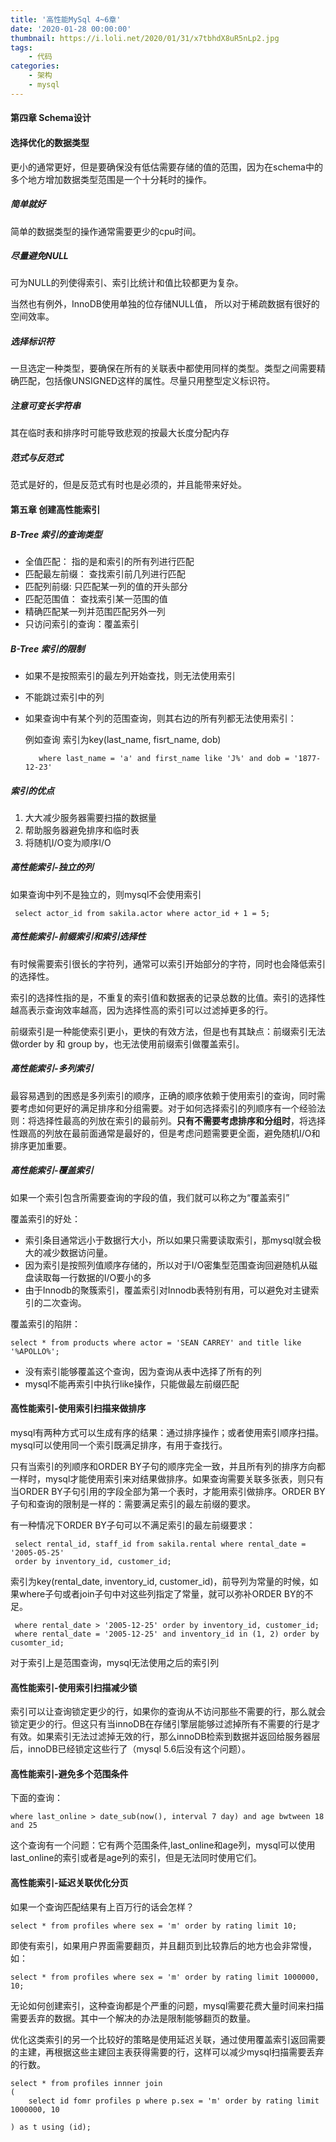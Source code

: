 ```yaml
---
title: '高性能MySql 4~6章'
date: '2020-01-28 00:00:00'
thumbnail: https://i.loli.net/2020/01/31/x7tbhdX8uR5nLp2.jpg
tags:
    - 代码
categories:
    - 架构
    - mysql
---
```


#### 第四章 Schema设计

####  选择优化的数据类型
更小的通常更好，但是要确保没有低估需要存储的值的范围，因为在schema中的多个地方增加数据类型范围是一个十分耗时的操作。

##### 简单就好
简单的数据类型的操作通常需要更少的cpu时间。

##### 尽量避免NULL
可为NULL的列使得索引、索引比统计和值比较都更为复杂。

当然也有例外，InnoDB使用单独的位存储NULL值， 所以对于稀疏数据有很好的空间效率。

##### 选择标识符
一旦选定一种类型，要确保在所有的关联表中都使用同样的类型。类型之间需要精确匹配，包括像UNSIGNED这样的属性。尽量只用整型定义标识符。

##### 注意可变长字符串
其在临时表和排序时可能导致悲观的按最大长度分配内存

##### 范式与反范式
范式是好的，但是反范式有时也是必须的，并且能带来好处。

#### 第五章 创建高性能索引

##### B-Tree 索引的查询类型
 - 全值匹配： 指的是和索引的所有列进行匹配
 - 匹配最左前缀： 查找索引前几列进行匹配
 - 匹配列前缀: 只匹配某一列的值的开头部分
 - 匹配范围值： 查找索引某一范围的值
 - 精确匹配某一列并范围匹配另外一列
 - 只访问索引的查询：覆盖索引

 ##### B-Tree 索引的限制
 - 如果不是按照索引的最左列开始查找，则无法使用索引
 - 不能跳过索引中的列
 - 如果查询中有某个列的范围查询，则其右边的所有列都无法使用索引：
   
   例如查询 索引为key(last_name, fisrt_name, dob)
   ```
      where last_name = 'a' and first_name like 'J%' and dob = '1877-12-23'
   ```
   
##### 索引的优点
1. 大大减少服务器需要扫描的数据量
2. 帮助服务器避免排序和临时表
3. 将随机I/O变为顺序I/O

##### 高性能索引-独立的列
如果查询中列不是独立的，则mysql不会使用索引
```
 select actor_id from sakila.actor where actor_id + 1 = 5;

```

##### 高性能索引-前缀索引和索引选择性
有时候需要索引很长的字符列，通常可以索引开始部分的字符，同时也会降低索引的选择性。

索引的选择性指的是，不重复的索引值和数据表的记录总数的比值。索引的选择性越高表示查询效率越高，因为选择性高的索引可以过滤掉更多的行。

前缀索引是一种能使索引更小，更快的有效方法，但是也有其缺点：前缀索引无法做order by 和 group by，也无法使用前缀索引做覆盖索引。

##### 高性能索引-多列索引

最容易遇到的困惑是多列索引的顺序，正确的顺序依赖于使用索引的查询，同时需要考虑如何更好的满足排序和分组需要。对于如何选择索引的列顺序有一个经验法则：将选择性最高的列放在索引的最前列。**只有不需要考虑排序和分组时**，将选择性跟高的列放在最前面通常是最好的，但是考虑问题需要更全面，避免随机I/O和排序更加重要。

##### 高性能索引-覆盖索引

如果一个索引包含所需要查询的字段的值，我们就可以称之为“覆盖索引”

覆盖索引的好处：

 - 索引条目通常远小于数据行大小，所以如果只需要读取索引，那mysql就会极大的减少数据访问量。
 - 因为索引是按照列值顺序存储的，所以对于I/O密集型范围查询回避随机从磁盘读取每一行数据的I/O要小的多
 - 由于Innodb的聚簇索引，覆盖索引对Innodb表特别有用，可以避免对主键索引的二次查询。

 覆盖索引的陷阱：
 ```
select * from products where actor = 'SEAN CARREY' and title like '%APOLLO%';
 ```
 - 没有索引能够覆盖这个查询，因为查询从表中选择了所有的列
 - mysql不能再索引中执行like操作，只能做最左前缀匹配

 #### 高性能索引-使用索引扫描来做排序

 mysql有两种方式可以生成有序的结果：通过排序操作；或者使用索引顺序扫描。mysql可以使用同一个索引既满足排序，有用于查找行。

只有当索引的列顺序和ORDER BY子句的顺序完全一致，并且所有列的排序方向都一样时，mysql才能使用索引来对结果做排序。如果查询需要关联多张表，则只有当ORDER BY子句引用的字段全部为第一个表时，才能用索引做排序。ORDER BY子句和查询的限制是一样的：需要满足索引的最左前缀的要求。

有一种情况下ORDER BY子句可以不满足索引的最左前缀要求：
```
 select rental_id, staff_id from sakila.rental where rental_date = '2005-05-25'
 order by inventory_id, customer_id;
```
索引为key(rental_date, inventory_id, customer_id)，前导列为常量的时候，如果where子句或者join子句中对这些列指定了常量，就可以弥补ORDER BY的不足。


```
 where rental_date > '2005-12-25' order by inventory_id, customer_id;
 where rental_date = '2005-12-25' and inventory_id in (1, 2) order by cusomter_id;
```

对于索引上是范围查询，mysql无法使用之后的索引列

#### 高性能索引-使用索引扫描减少锁

索引可以让查询锁定更少的行，如果你的查询从不访问那些不需要的行，那么就会锁定更少的行。但这只有当innoDB在存储引擎层能够过滤掉所有不需要的行是才有效。如果索引无法过滤掉无效的行，那么innoDB检索到数据并返回给服务器层后，innoDB已经锁定这些行了（mysql 5.6后没有这个问题）。

#### 高性能索引-避免多个范围条件

下面的查询：
```
where last_online > date_sub(now(), interval 7 day) and age bwtween 18 and 25
```
这个查询有一个问题：它有两个范围条件,last_online和age列，mysql可以使用last_online的索引或者是age列的索引，但是无法同时使用它们。

#### 高性能索引-延迟关联优化分页
如果一个查询匹配结果有上百万行的话会怎样？
```
select * from profiles where sex = 'm' order by rating limit 10;
```

即使有索引，如果用户界面需要翻页，并且翻页到比较靠后的地方也会非常慢，如：

```
select * from profiles where sex = 'm' order by rating limit 1000000, 10;
```

无论如何创建索引，这种查询都是个严重的问题，mysql需要花费大量时间来扫描需要丢弃的数据。其中一个解决的办法是限制能够翻页的数量。

优化这类索引的另一个比较好的策略是使用延迟关联，通过使用覆盖索引返回需要的主建，再根据这些主建回主表获得需要的行，这样可以减少mysql扫描需要丢弃的行数。

```
select * from profiles innner join 
(
    select id fomr profiles p where p.sex = 'm' order by rating limit 1000000, 10

) as t using (id);

```